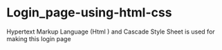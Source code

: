 # Login_page-using-html-css
Hypertext Markup Language (Html ) and Cascade Style Sheet is used for making this login page 
